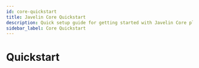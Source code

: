```yaml
---
id: core-quickstart
title: Javelin Core Quickstart
description: Quick setup guide for getting started with Javelin Core platform
sidebar_label: Core Quickstart
---
```


# Quickstart